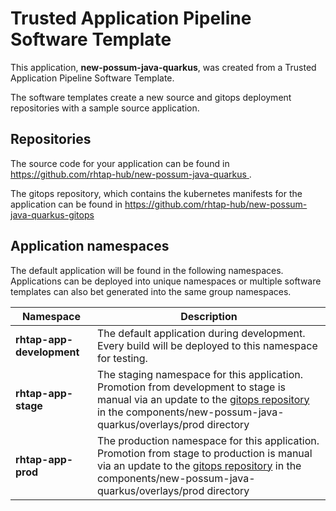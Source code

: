 # Trusted Application Pipeline Software Template

This application, **new-possum-java-quarkus**, was created from a Trusted Application Pipeline Software Template.

The software templates create a new source and gitops deployment repositories with a sample source application. 

## Repositories

The source code for your application can be found in [https://github.com/rhtap-hub/new-possum-java-quarkus ](https://github.com/rhtap-hub/new-possum-java-quarkus ).
 
The gitops repository, which contains the kubernetes manifests for the application can be found in 
[https://github.com/rhtap-hub/new-possum-java-quarkus-gitops ](https://github.com/rhtap-hub/new-possum-java-quarkus-gitops ) 

## Application namespaces 

The default application will be found in the following namespaces. Applications can be deployed into unique namespaces or multiple software templates can also bet generated into the same group namespaces.  

|  Namespace   |  Description   |  
| -------- | -------- |   
| **rhtap-app-development** | The default application during development. Every build will be deployed to this namespace for testing. | 
| **rhtap-app-stage** | The staging namespace for this application. Promotion from development to stage is manual via an update to the [gitops repository](https://github.com/rhtap-hub/new-possum-java-quarkus-gitops ) in the components/new-possum-java-quarkus/overlays/prod directory |  
| **rhtap-app-prod** | The production namespace for this application. Promotion from stage to production is manual via an update to the [gitops repository](https://github.com/rhtap-hub/new-possum-java-quarkus-gitops ) in the components/new-possum-java-quarkus/overlays/prod directory | 